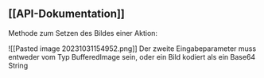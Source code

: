 ## [[API-Dokumentation]]

Methode zum Setzen des Bildes einer Aktion:

![[Pasted image 20231031154952.png]]
Der zweite Eingabeparameter muss entweder vom Typ BufferedImage sein, oder ein Bild kodiert als ein Base64 String
